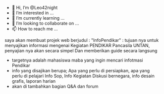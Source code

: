 - 👋 Hi, I’m @Leo42night
- 👀 I’m interested in ...
- 🌱 I’m currently learning ...
- 💞️ I’m looking to collaborate on ...
- 📫 How to reach me ...

<!---
Leo42night/Leo42night is a ✨ special ✨ repository because its `README.md` (this file) appears on your GitHub profile.
You can click the Preview link to take a look at your changes.
--->

saya akan membuat projek web berjudul :
"InfoPendikar" : tujuan nya untuk menyajikan informasi mengenai
Kegiatan PENDIKAR Pancasila UNTAN, penyajian nya akan secara simpel 
Dan memberikan guide secara langsung
- targetnya adalah mahasiswa maba yang ingin mencari infotmasi 
Pendikar
- info yang disajikan berupa; Apa yang perlu di persiapkan, apa yang perlu di pelajari
Info Sop, Info Kegiatan Diskusi bernegara, info desain grafis, laporan harian
- akan di tambahkan bagian Q&A dan forum

